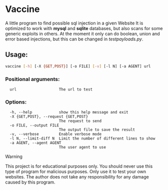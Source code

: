 # Vaccine
A little program to find possible sql injection in a given Website
It is optimized to work with **mysql** and **sqlite** databases, but also scans for some generic exploits in others. At the moment it only can do boolean, union and error based injections, but this can be changed in *testpayloads.py*.

## Usage:
```bash
vaccine [-h] [-X {GET,POST}] [-o FILE] [-v] [-l N] [-a AGENT] url
```

### Positional arguments:
```
  url                   The url to test
```

### Options:
```
  -h, --help            show this help message and exit
  -X {GET,POST}, --request {GET,POST}
                        The request to send
  -o FILE, --output FILE
                        The output file to save the result
  -v, --verbose         Enable verbose mode
  -l N, --limit-diff N  Limit the number of different lines to show
  -a AGENT, --agent AGENT
                        The user agent to use
```

> [!WARNING]
> This project is for educational purposes only. You should never use this type of program for malicious purposes. Only use it to test your own websites. The author does not take any responsibility for any damage caused by this program.